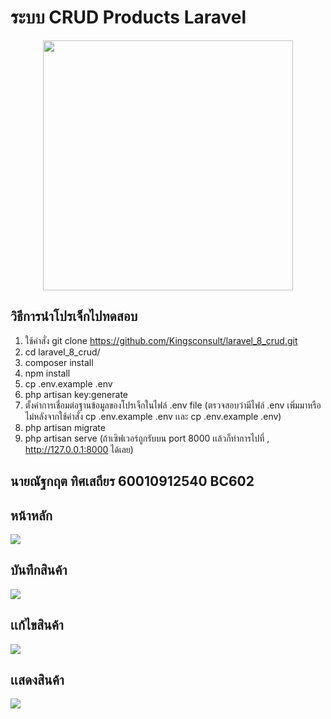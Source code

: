 <h1>ระบบ CRUD Products Laravel</h1>
<p align="center"><a href="https://laravel.com" target="_blank">
<img src="shows/indexPages.png" width="400"></a>
</p>

## วิธีการนำโปรเจ็กไปทดสอบ

<ol>
<li>ใช้คำสั่ง git clone <a href="https://github.com/Kingsconsult/laravel_8_crud.git">https://github.com/Kingsconsult/laravel_8_crud.git</a></li>
<li>cd laravel_8_crud/</li>
<li>composer install</li>
<li>npm install</li>
<li>cp .env.example .env</li>
<li>php artisan key:generate</li>
<li>ตั้งค่าการเชื่อมต่อฐานข้อมูลของโปรเจ็กในไฟล์ .env file (ตรวจสอบว่ามีไฟล์ .env เพิ่มมาหรือไม่หลังจากใช้คำสั่ง cp .env.example .env เเละ cp .env.example .env)</li>
<li>php artisan migrate</li>
<li>php artisan serve (ถ้าเซิฟเวอร์ถูกรับบน port 8000 เเล้วก็ทำการไปที่ , <a href="http://127.0.0.1:8000" rel="nofollow">http://127.0.0.1:8000</a> ได้เลย) 
 </li>
</ol>

## นายณัฐกฤต ทิศเสถียร 60010912540 BC602

## หน้าหลัก

<img src="shows/indexPages.png"  >
 
## บันทึกสินค้า

<img src="shows/createProducts.png"  >

## เเก้ไขสินค้า

<img src="shows/editProducts.png"  >

## เเสดงสินค้า

<img src="shows/showProducts.png"  >
